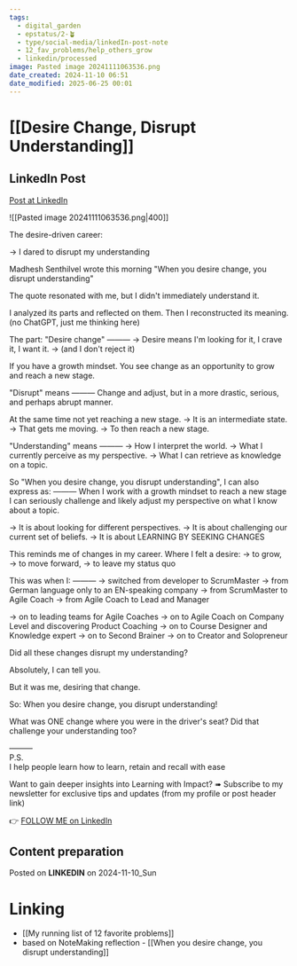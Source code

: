 ```yaml
---
tags:
  - digital_garden
  - epstatus/2-🪴
  - type/social-media/linkedIn-post-note
  - 12_fav_problems/help_others_grow
  - linkedin/processed
image: Pasted image 20241111063536.png
date_created: 2024-11-10 06:51
date_modified: 2025-06-25 00:01
---
```

# [[Desire Change, Disrupt Understanding]]

## LinkedIn Post

[Post at LinkedIn](https://www.linkedin.com/posts/sebastiankamilli_the-desire-driven-career-i-dared-to-disrupt-activity-7261271590678532096-BmvG?utm_source=share&utm_medium=member_desktop)

![[Pasted image 20241111063536.png|400]]  

The desire-driven career:

→ I dared to disrupt my understanding

Madhesh Senthilvel wrote this morning 
"When you desire change, you disrupt understanding"

The quote resonated with me, 
but I didn't immediately understand it.

I analyzed its parts and reflected on them.
Then I reconstructed its meaning. 
(no ChatGPT, just me thinking here)

The part: "Desire change"
———
→  Desire means I'm looking for it, I crave it, I want it. 
→ (and I don't reject it) 

If you have a growth mindset. 
You see change as an opportunity 
to grow and reach a new stage. 

"Disrupt" means 
———
Change and adjust, but in a more 
drastic, serious, and perhaps abrupt manner.

At the same time not yet reaching a new stage. 
→ It is an intermediate state. 
→ That gets me moving. 
→ To then reach a new stage. 

"Understanding" means 
———
→ How I interpret the world. 
→ What I currently perceive as my perspective. 
→ What I can retrieve as knowledge on a topic. 

So "When you desire change, you disrupt understanding",
I can also express as:
———
When I work with a growth mindset to reach a new stage 
I can seriously challenge and 
likely adjust my perspective on 
what I know about a topic.

→ It is about looking for different perspectives.
→ It is about challenging our current set of beliefs.
→ It is about LEARNING BY SEEKING CHANGES

This reminds me of changes in my career. 
Where I felt a desire:
→ to grow, 
→ to move forward, 
→ to leave my status quo 

This was when I:
———
→ switched from developer to ScrumMaster
→ from German language only to an EN-speaking company
→ from ScrumMaster to Agile Coach
→  from Agile Coach to Lead and Manager

→ on to leading teams for Agile Coaches
→ on to Agile Coach on Company Level 
and discovering Product Coaching
→ on to Course Designer and Knowledge expert
→ on to Second Brainer 
→ on to Creator and Solopreneur

Did all these changes disrupt my understanding?

Absolutely, I can tell you.

But it was me, desiring that change. 

So: When you desire change, you disrupt understanding!

What was ONE change where you were in the driver's seat? 
Did that challenge your understanding too?

———  
P.S.  
I help people learn how to learn, retain and recall with ease

Want to gain deeper insights into Learning with Impact?
➠ Subscribe to my newsletter for exclusive tips and updates
(from my profile or post header link)

👉 [FOLLOW ME on LinkedIn](https://www.linkedin.com/comm/mynetwork/discovery-see-all?usecase=PEOPLE_FOLLOWS&followMember=sebastiankamilli)

## Content preparation

Posted on **LINKEDIN** on 2024-11-10_Sun

# Linking

+ [[My running list of 12 favorite problems]]
+ based on NoteMaking reflection - [[When you desire change, you disrupt understanding]]